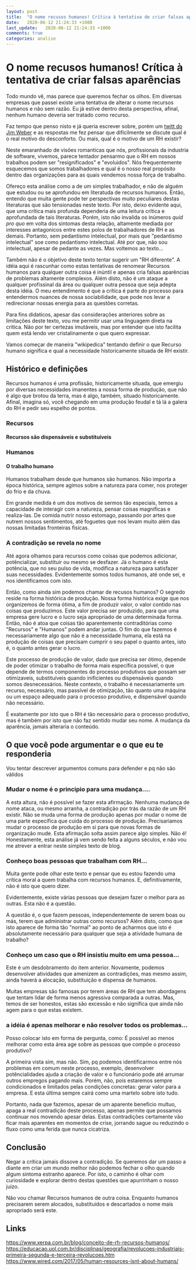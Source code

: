 ```yaml
---
layout: post
title:  "O nome recusos humanos! Crítica à tentativa de criar falsas aparências"
date:   2020-06-12 21:24:33 +1000
last_update:   2020-06-12 21:24:33 +1000
comments: true
categories: analise
---
```


# O nome recusos humanos! Crítica à tentativa de criar falsas aparências

Todo mundo vê, mas parece que queremos fechar os olhos. Em diversas empresas que
passei existe uma tentativa de alterar o nome recursos humanos e não sem razão.
Eu já estive dentro desta perspectiva, afinal, nenhum humano deveria ser tratado
como recurso.

Faz tempo que penso nisto e já queria escrever sobre, porém um [twitt do Jim
Weber](https://twitter.com/jimwebber/status/1271355017392504833) e as respostas
me fez pensar que dificilmente se discute qual é o real motivo do desconforto.
Ou mais, qual é o motivo de um RH existir?

Neste emaranhado de visões romanticas que nós, profissionais da industria de
software, vivemos, parece tentador pensarmo que o RH em nossos trabalhos podem
ser "resignificados" e "evoluidos". Nós frequentemente esquecemos que somos
trabalhadores e qual é o nosso real propósito dentro das organizações para as
quais vendemos nossa força de trabalho.

Ofereço esta análise como a de um simples trabalhador, e não de alguém que
estudou ou se aprofundou em literatuda de recursos humanos. Então, entendo que
muita gente pode ter perspectivas muito peculiares destas literaturas que são
tensionadas neste texto. Por isto, deixo evidente aqui, que uma crítica mais
profunda dependeria de uma leitura crítica e aprofundada de tais literaturas.
Porém, isto não invalida os inúmeros *quid pro quo* em volta dos sintomas desta
relação, altamente mediada por interesses antagonicos entre estes polos de
trabalhadores de RH e as demais. Portanto, sem pedantismo intelectual, por mais
que "pedantismo intelectual" soe como pedantismo intelectual. Até por que, não
sou intelectual, apesar de pedante as vezes. Mas voltemos ao texto...

Também não é o objetivo deste texto tentar sugerir um "RH diferente". A idéia
aqui é rascunhar como estas tentativas de renomear Recursos humanos para
qualquer outra coisa é inúntil e apenas cria falsas aparências de problemas
altamente complexos. Além disto, não é um ataque a qualquer profissinal da área
ou qualquer outra pessoa que seja adepta desta idéia. O meu entendimento é que a
crítica é parte do processo para entendermos nuances de nossa sociabilidade, que
pode nos levar a redirecionar nossas energia para as questões corretas.

Para fins didaticos, apesar das considerações anteriores sobre as limitações
deste texto, vou me permitir usar uma linguagem direta na critica. Não por ter
certezas imutáveis, mas por entender que isto facilita quem está lendo ver
cristalinamente o que quero expressar.

Vamos começar de maneira "wikipedica" tentando definir o que Recurso humano
significa e qual a necessidade historicamente situada de RH existir.

## Histórico e definições

Recursos humanos é uma profissão, historicamente situada, que emergiu por
diversas necessidades imanentes a nossa forma de produção, que não é algo que
brotou da terra, mas é algo, também, situado historicamente. Afinal, imagina só,
você chegando em uma produção feudal e tá lá a galera do RH e pedir seu espelho
de pontos.

### Recursos

#### Recursos são dispensáveis e substituíveis

### Humanos

#### O trabalho humano

Humanos trabalham desde que humanos são humanos. Não importa a época histórica,
sempre agimos sobre a natureza para comer, nos proteger do frio e da chuva.

Em grande medida é um dos motivos de sermos tão especiais, temos a capacidade de
interagir com a natureza, pensar coisas magnificas e realiza-las. De comida
nutrir nosso estomago, passando por artes que nutrem nossos sentimentos, até
foguetes que nos levam muito além das nossas limitadas fronteiras fisícas.

### A contradição se revela no nome

Até agora olhamos para recursos como coisas que podemos adicionar,
potêncializar, substituir ou mesmo se desfazer. Já o humano é esta potência, que
no seu pulso de vida, modifica a natureza para satisfazer suas necessidades.
Evidentemente somos todos humanos, até onde sei, e nos identificamos com isto.

Então, como ainda sim podemos chamar de recusos humanos? O segredo reside na
forma histórica de produção. Nossa forma histórica exige que nos organizemos de
forma ótima, a fim de produzir valor, o valor contido nas coisas que produzimos.
Este valor precisa ser produzido, para que uma empresa gere lucro e o lucro seja
apropriado de uma determinada forma. Então, não é atoa que coisas tão
aparentemente contraditórias como "Recursos" e "Humanos" podem andar juntas.
O fim do que fazemos é necessariamente algo que não é a necessidade humana, ela
está na produção de coisas que precisam cumprir o seu papel o quanto antes, isto
é, o quanto antes gerar o lucro.

Este processo de produção de valor, dado que precisa ser ótimo, depende de poder
otimizar o trabalho de forma mais específica possível, o que depende de termos
componentes do processo produtivos que possam ser otimizaveis, substituíveis
quando inificientes ou dispensáveis quando somos desnecessários. Neste contexto,
o trabalho é necessariamente um recurso, necessário, mas passível de otimização,
tão quanto uma máquina ou um espaço adequado para o processo produtivo, e
dispensável quando não necessário.

É exatamente por isto que o RH é tão necessário para o processo produtivo, mas
é também por isto que não faz sentido mudar seu nome. A mudança da aparência,
jamais alteraria o conteúdo.

## O que você pode argumentar e o que eu te responderia

Vou tentar descrever argumentos comuns para defender e pq não são válidos

### Mudar o nome é o principio para uma mudança....

A esta altura, não é possível se fazer esta afirmação. Nenhuma mudança de nome
ataca, ou mesmo arranha, a contradição por trás da razão de um RH existir. Não
se muda uma forma de produção apenas por mudar o nome de uma parte específica
que cuida do processo de produção. Precisariamos mudar o processo de produção em
si para que novas formas de organização mude. Esta afirmação solta assim parece
algo simples. Não é! Honestamente, esta análise já vem sendo feita a alguns
séculos, e não vou me atrever a entrar neste simples texto de blog.

### Conheço boas pessoas que trabalham com RH...

Muita gente pode olhar este texto e pensar que eu estou fazendo uma crítica
moral a quem trabalha com recursos humanos. E, definitivamente, não é isto que
quero dizer.

Evidentemente, existe várias pessoas que desejam fazer o melhor para as outras.
Esta não é a questão.

A questão é, o que fazem pessoas, independentemente de serem boas ou más, terem
que administrar outras como recursos? Além disto, como que isto aparece de forma
tão "normal" ao ponto de acharmos que isto é absolutamente necessário para
qualquer que seja a atividade humana de trabalho?

### Conheço um caso que o RH insistiu muito em uma pessoa...

Este é um desdobramento do item anterior. Novamente, podemos desenvolver
atividades que amenizem as contradições, mas mesmo assim, ainda haverá a
alocação, substituição e dispensa de humanos.

Muitas empresas são famosas por terem áreas de RH que tem abordagens que tentam
lidar de forma menos agressiva comparada a outras. Mas, temos de ser honestos,
estas são excessão e não significa que ainda não agem para o que estas existem.

### a idéia é apenas melhorar e não resolver todos os problemas...

Posso colocar isto em forma de pergunta, como: É possível ao menos melhorar
como esta área age sobre as pessoas que compõe o processo produtivo?

A primeira vista sim, mas não. Sim, pq podemos identificarmos entre nós
problemas em comum neste processo, exemplo, desenvolver potêncialidades ajuda a
criação de valor e o funcionário pode até arrumar outros empregos pagando mais.
Porém, não, pois estaremos sempre condicionados e limitados pelas condições
concretas: gerar valor para a empresa. E esta última sempre cairá como uma
martelo sobre isto tudo.

Portanto, nada que fazemos, apesar de um aparente beneficio multuo, apaga a real
contradição deste processo, apenas permite que possamos continuar nos movendo
apesar delas. Estas contradições certamente vão ficar mais aparentes  em
momentos de crise, jorrando sague ou reduzindo o fluxo como uma ferida que nunca
cicatriza.

## Conclusão

Negar a crítica jamais dissove a contradição. Se queremos dar um passo a diante
em criar um mundo melhor não podemos fechar o olho quando algum sintoma estranho
aparece. Por isto, o caminho é olhar com curiosidade e explorar dentro destas
questões que apurrinham o nosso juizo.

Não vou chamar Recursos humanos de outra coisa. Enquanto humanos precisarem
serem alocados, substituidos e descartados o nome mais apropriado será este.

## Links

https://www.xerpa.com.br/blog/conceito-de-rh-recursos-humanos/
https://educacao.uol.com.br/disciplinas/geografia/revolucoes-industriais-primeira-segunda-e-terceira-revolucoes.htm
https://www.wired.com/2017/05/human-resources-isnt-about-humans/
